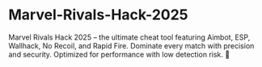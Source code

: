 # Marvel-Rivals-Hack-2025
Marvel Rivals Hack 2025 – the ultimate cheat tool featuring Aimbot, ESP, Wallhack, No Recoil, and Rapid Fire. Dominate every match with precision and security. Optimized for performance with low detection risk. 🚀
